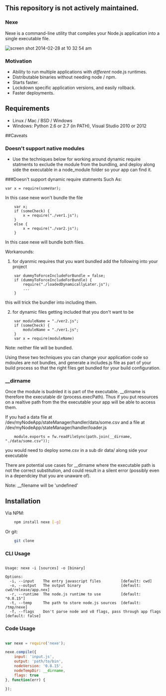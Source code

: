 ## This repository is not actively maintained. 

### Nexe

Nexe is a command-line utility that compiles your Node.js application into a single executable file.

![screen shot 2014-02-28 at 10 32 54 am](https://f.cloud.github.com/assets/757408/2296993/c276f7b6-a0a6-11e3-86d3-e6c5feba2a85.png)


### Motivation

- Ability to run multiple applications with *different* node.js runtimes. 
- Distributable binaries without needing node / npm.
- Starts faster.
- Lockdown specific application versions, and easily rollback.
- Faster deployments.

## Requirements

- Linux / Mac / BSD / Windows
- Windows: Python 2.6 or 2.7 (in PATH), Visual Studio 2010 or 2012

##Caveats

### Doesn't support native modules

- Use the techniques below for working around dynamic require statments to exclude the module from the bundling, and deploy along side the executable in a node_module folder so your app can find it.
 
###Doesn't support dynamic require statments
Such As:
```
var x = require(someVar);
```

In this case nexe won't bundle the file

```
	var x;
	if (someCheck) {
		x = require("./ver1.js");
	}
	else {
		x = require("./var2.js");
	}
```

In this case nexe will bundle both files.
	
Workarounds:
1) for dyanmic requires that you want bundled add the following into your project
```
	var dummyToForceIncludeForBundle = false;
	if (dummyToForceIncludeForBundle) {
		require("./loadedDynamicallyLater.js");
		...
	}
```
this will trick the bundler into including them.
	
2) for dynamic files getting included that you don't want to be
```
	var moduleName = "./ver2.js";
	if (someCheck) {
		moduleName = "./ver1.js";
	}
	var x = require(moduleName)
```
Note: neither file will be bundled.
	
Using these two techniques you can change your application code so mdoules are not bundles, and generate a includes.js file as part of your build process so that the right files get bundled for your build configuration.

### __dirname

Once the module is budnled it is part of the executable. __dirname is therefore the executable dir (process.execPath). Thus if you put resources on a realtive path from the the executable your app will be able to access them.

If you had a data file at /dev/myNodeApp/stateManager/handler/data/some.csv
and a file at /dev/myNodeApp/stateManager/handler/loader.js
```
	module.exports = fw.readFileSync(path.join(__dirname, "./data/some.csv"));
```
you would need to deploy some.csv in a sub dir data/ along side your executable

There are potential use cases for __dirname where the executable path is not the correct substitution, and could result in a silent error (possibly even in a dependciey that you are unaware of).

Note: __filename will be 'undefined'

## Installation

Via NPM:

```bash
	npm install nexe [-g]
```

Or git:

```bash
	git clone 
```

### CLI Usage

````text
	
Usage: nexe -i [sources] -o [binary]

Options:
  -i, --input    The entry javascript files         [default: cwd]
  -o, --output   The output binary                  [default: cwd/release/app.nex]
  -r, --runtime  The node.js runtime to use         [default: "0.8.15"]
  -t, --temp     The path to store node.js sources  [default: /tmp/nexe]
  -f, --flags    Don't parse node and v8 flags, pass through app flags  [default: false]

```` 


### Code Usage

````javascript

var nexe = require('nexe');

nexe.compile({
	input: 'input.js',
	output: 'path/to/bin',
	nodeVersion: '0.8.15',
	nodeTempDir: __dirname,
	flags: true
}, function(err) {
	
});
	
````
